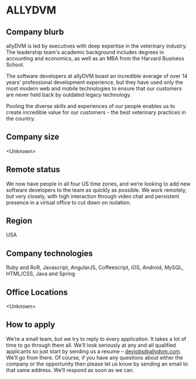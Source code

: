# ALLYDVM

## Company blurb

allyDVM is led by executives with deep expertise in the veterinary industry. The leadership team's academic background includes degrees in accounting and economics, as well as an MBA from the Harvard Business School.  

The software developers at allyDVM boast an incredible average of over 14 years' professional development experience, but they have used only the most modern web and mobile technologies to ensure that our customers are never held back by outdated legacy technology.

Pooling the diverse skills and experiences of our people enables us to create incredible value for our customers - the best veterinary practices in the country.

## Company size

\<Unknown\>

## Remote status

We now have people in all four US time zones, and we’re looking to add new software developers to the team as quickly as possible. We work remotely, but very closely, with high interaction through video chat and persistent presence in a virtual office to cut down on isolation.

## Region

USA

## Company technologies

Ruby and RoR, Javascript, AngularJS, Coffeescript, iOS, Android, MySQL, HTML/CSS, Java and Spring

## Office Locations

\<Unknown\>

## How to apply

We’re a small team, but we try to reply to every application. It takes a lot of time to go through them all. We’ll look seriously at any and all qualified applicants so just start by sending us a resume – [devjobs@allydvm.com](mailto:devjobs@allydvm.com). We’ll go from there. Of course, if you have any questions about either the company or the opportunity then please let us know by sending an email to that same address. We’ll respond as soon as we can.
